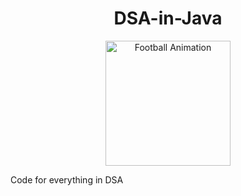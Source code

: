 <h1 align="center">DSA-in-Java</h1>

<p align="center">
  <img src="[https://media1.giphy.com/media/v1.Y2lkPTZjMDliOTUyeWhpbmphN3R2dWhha25nbXFraTIyM3NlcTU5MzZrdWtzd2pscDFpdCZlcD12MV9naWZzX3NlYXJjaCZjdD1n/8cyro9Vo2FNhZ5mucq/giphy-downsized.gif](https://www.batoi.com/pub/assets/2021/04/01/bfs-animation.gif)" width="200" alt="Football Animation">
</p>

Code for everything in DSA
